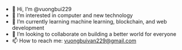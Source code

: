 - 👋 Hi, I’m @vuongbui229
- 👀 I’m interested in computer and new technology
- 🌱 I’m currently learning machine learning, blockchain, and web development
- 💞️ I’m looking to collaborate on building a better world for everyone
- 📫 How to reach me: vuongbuivan229@gmail.com

<!---
vuongbui229/vuongbui229 is a ✨ special ✨ repository because its `README.md` (this file) appears on your GitHub profile.
You can click the Preview link to take a look at your changes.
--->
